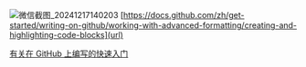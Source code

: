 ![微信截图_20241217140203](https://github.com/user-attachments/assets/4544f7b3-b7f8-4294-97e0-5f237776ff71)
[https://docs.github.com/zh/get-started/writing-on-github/working-with-advanced-formatting/creating-and-highlighting-code-blocks](url)


[有关在 GitHub 上编写的快速入门](https://docs.github.com/zh/get-started/writing-on-github/getting-started-with-writing-and-formatting-on-github/quickstart-for-writing-on-github)